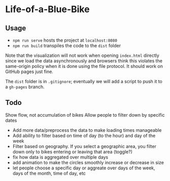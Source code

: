 # Life-of-a-Blue-Bike

## Usage
- `npm run serve` hosts the project at `localhost:8080`
- `npm run build` transpiles the code to the `dist` folder

Note that the visualization will not work when opening `index.html` directly
since we load the data asynchronously and browsers think this violates the
same-origin policy when it is done using the file protocol. It should work on
GitHub pages just fine.

The `dist` folder is in `.gitignore`; eventually we will add a script to push it
to a `gh-pages` branch.

## Todo

Show flow, not accumulation of bikes 
Allow people to filter down by specific dates

- Add more data/preprocess the data to make loading times manageable 
- Add ability to filter based on time of day (to the hour) and day of the week 
- Filter based on geography. If you select a geographic area, you filter down only to bikes entering or leaving that area (toggle?)
- fix how data is aggregated over multiple days
- add animation to make the circles smoothly increase or decrease in size
- let people choose a specific day or aggreate over days of the week, days of the month, 
  time of day, etc
